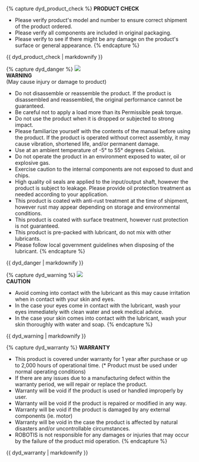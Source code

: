 {% capture dyd_product_check %}
**PRODUCT CHECK**
- Please verify product's model and number to ensure correct shipment of the product ordered.
- Please verify all components are included in original packaging.
- Please verify to see if there might be any damage on the product's surface or general appearance.
{% endcapture %}
<div class="notice--info">{{ dyd_product_check | markdownify }}</div>

{% capture dyd_danger %}
![](/assets/images/icon_warning.png)  
**WARNING**  
(May cause injury or damage to product)
- Do not disassemble or reassemble the product. If the product is disassembled and reassembled, the original performance cannot be guaranteed.
- Be careful not to apply a load more than its Permissible peak torque.
- Do not use the product when it is dropped or subjected to strong impact.
- Please familiarize yourself with the contents of the manual before using the product. If the product is operated without correct assembly, it may cause vibration, shortened life, and/or permanent damage.
- Use at an ambient temperature of -5° to 55° degrees Celsius.
- Do not operate the product in an environment exposed to water, oil or explosive gas.
- Exercise caution to the internal components are not exposed to dust and chips.
- High quality oil seals are applied to the input/output shaft, however the product is subject to leakage. Please provide oil protection treatment as needed according to your application.
- This product is coated with anti-rust treatment at the time of shipment, however rust may appear depending on storage and environmental conditions.
- This product is coated with surface treatment, however rust protection is not guaranteed.
- This product is pre-packed with lubricant, do not mix with other lubricants.
- Please follow local government guidelines when disposing of the lubricant.
{% endcapture %}
<div class="notice--warning">{{ dyd_danger | markdownify }}</div>

{% capture dyd_warning %}
![](/assets/images/icon_warning.png)  
**CAUTION**  
- Avoid coming into contact with the lubricant as this may cause irritation when in contact with your skin and eyes.
- In the case your eyes come in contact with the lubricant, wash your eyes immediately with clean water and seek medical advice.
- In the case your skin comes into contact with the lubricant, wash your skin thoroughly with water and soap.
{% endcapture %}
<div class="notice--danger">{{ dyd_warning | markdownify }}</div>

{% capture dyd_warranty %}
**WARRANTY**
- This product is covered under warranty for 1 year after purchase or up to 2,000 hours of operational time. (\* Product must be used under normal operating conditions)
- If there are any issues due to a manufacturing defect within the warranty period, we will repair or replace the product.
- Warranty will be void if the product is used or handled improperly by user.
- Warranty will be void if the product is repaired or modified in any way.
- Warranty will be void if the product is damaged by any external components (ie. motor)
- Warranty will be void in the case the product is affected by natural disasters and/or uncontrollable circumstances.
- ROBOTIS is not responsible for any damages or injuries that may occur by the failure of the product mid operation.
{% endcapture %}
<div class="notice--success">{{ dyd_warranty | markdownify }}</div>
